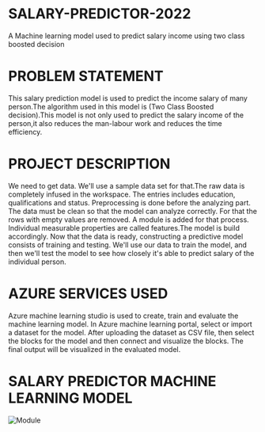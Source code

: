 # SALARY-PREDICTOR-2022
A Machine learning model used to predict salary income using two class boosted decision
# PROBLEM STATEMENT
This salary prediction model is used to predict the income salary of many person.The algorithm used in this model is (Two Class Boosted decision).This model is not only used to predict the salary income of the person,it also reduces the man-labour work and reduces the time efficiency.
# PROJECT DESCRIPTION
We need to get data. We'll use a sample data set for that.The raw data is completely infused in the workspace. The entries includes education, qualifications and status. Preprocessing is done before the analyzing part. The data must be clean so that the model can analyze correctly. For that the rows with empty values are removed. A module is added for that process. Individual measurable properties are called features.The model is build accordingly. Now that the data is ready, constructing a predictive model consists of training and testing. We'll use our data to train the model, and then we'll test the model to see how closely it's able to predict salary of the individual person.
# AZURE SERVICES USED
Azure machine learning studio is used to create, train and evaluate the machine learning model. In Azure machine learning portal, select or import a dataset for the model. After uploading the dataset as CSV file, then select the blocks for the model and then connect and visualize the blocks. The final output will be visualized in the evaluated model.
# SALARY PREDICTOR MACHINE LEARNING MODEL
![Module](https://user-images.githubusercontent.com/89576066/152300365-f5b97080-50f6-484d-ad63-652d9c743da9.PNG)
